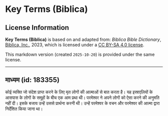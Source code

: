 # Key Terms (Biblica)

## License Information

**Key Terms (Biblica)** is based on and adapted from: _Biblica Bible Dictionary_, [Biblica, Inc.](https://www.biblica.com/), 2023, which is licensed under a [CC BY-SA 4.0 license](https://creativecommons.org/licenses/by-sa/4.0/legalcode.en).

This markdown version (created `2025-10-20`) is provided under the same license.



--------------------------------

## माध्यम (id: 183355)

कोई व्यक्ति जो संदेश प्राप्त करने के लिए मृत लोगों की आत्माओं से बात करता है। यह इस्राएलियों के आसपास के लोगों के समूहों के बीच एक आम प्रथा थी। परमेश्वर ने अपने लोगों को ऐसा करने की अनुमति नहीं दी। इसके बजाय उन्हें उससे प्रार्थना करनी थी। उन्हें परमेश्वर के वचन और परमेश्वर की आत्मा द्वारा निर्देशित किया जाना था।


